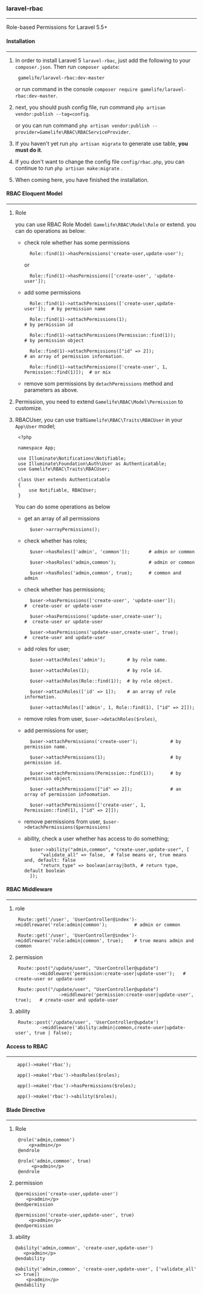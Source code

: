 ### laravel-rbac
----------------
Role-based Permissions for Laravel 5.5+


#### Installation
----------------

1. In order to install Laravel 5 `laravel-rbac`, just add the following to your `composer.json`. Then run `composer update`:

        gamelife/laravel-rbac:dev-master
   
   or run command in the console `composer require gamelife/laravel-rbac:dev-master`.

2. next, you should push config file, run command `php artisan vendor:publish --tag=config`.

   or you can run command `php artisan vendor:publish --provider=Gamelife\RBAC\RBACServiceProvider`.

3. If you haven't yet run `php artisan migrate` to generate use table, **you must do it**.

4. If you don't want to change the config file `config/rbac.php`, you can continue to run `php artisan make:migrate` .

5. When coming here, you have finished the installation.


#### RBAC Eloquent Model
-----------------------

1. Role
    
    you can use RBAC Role Model: `Gamelife\RBAC\Model\Role` or extend. you can do operations as below:
    
    - check role whether has some permissions
    
            Role::find(1)->hasPermissions('create-user,update-user');
        
        or 
        
            Role::find(1)->hasPermissions(['create-user', 'update-user']);

    - add some permissions
    
            Role::find(1)->attachPermissions(['create-user,update-user']);  # by permission name
 
            Role::find(1)->attachPermissions(1);                            # by permission id
            
            Role::find(1)->attachPermissions(Permission::find(1));          # by permission object
            
            Role::find(1)->attachPermissions(["id" => 2]);                  # an array of permission information.
            
            Role::find(1)->attachPermissions(['create-user', 1, Permission::find(1)]);  # or mix
    
    - remove som permissions by `detachPermissions` method and parameters as above.

2. Permission, you need to extend `Gamelife\RBAC\Model\Permission` to customize.

3. RBACUser, you can use trait`Gamelife\RBAC\Traits\RBACUser` in your `App\User` model;
  
        <?php
        
        namespace App;
        
        use Illuminate\Notifications\Notifiable;
        use Illuminate\Foundation\Auth\User as Authenticatable;
        use Gamelife\RBAC\Traits\RBACUser;
        
        class User extends Authenticatable
        {
            use Notifiable, RBACUser;
        }

    You can do some operations as below

    - get an array of all permissions
    
            $user->arrayPermissions();
            
    - check whether has roles;
    
            $user->hasRoles(['admin', 'common']);       # admin or common
            
            $user->hasRoles('admin,common');            # admin or common
            
            $user->hasRoles('admin,common', true);      # common and admin
    
    - check whether has permissions;
    
            $user->hasPermissions(['create-user', 'update-user']);        #  create-user or update-user
            
            $user->hasPermissions('update-user,create-user');             #  create-user or update-user
            
            $user->hasPermissions('update-user,create-user', true);       #  create-user and update-user
    
    - add roles for user;
    
            $user->attachRoles('admin');        # by role name.
            
            $user->attachRoles(1);              # by role id.
            
            $user->attachRoles(Role::find(1));  # by role object.
            
            $user->attachRoles(['id' => 1]);    # an array of role information.
            
            $user->attachRoles(['admin', 1, Role::find(1), ["id" => 2]]);
            
    - remove roles from user, `$user->detachRoles($roles)`,
    
    - add permissions for user;
    
            $user->attachPermissions('create-user');            # by permission name.
            
            $user->attachPermissions(1);                        # by permission id.
            
            $user->attachPermissions(Permission::find(1));      # by permission object.
            
            $user->attachPermissions(["id" => 2]);              # an array of permission infoomation.
            
            $user->attachPermissions(['create-user', 1, Permission::find(1), ["id" => 2]]);  
            
    - remove permissions from user, `$user->detachPermissions($permissions)`
    
    - ability, check a user whether has access to do something;
    
            $user->ability("admin,common", "create-user,update-user", [
                "validate_all" => false,  # false means or, true means and, default: false
                "return_type" => boolean|array|both, # return type, default boolean
            ]);
            
#### RBAC Middleware
--------------------

1. role
    
        Route::get('/user', 'UserController@index')->middlreware('role:admin|common');          # admin or common
        
        Route::get('/user', 'UserController@index')->middlreware('role:admin|common', true);    # true means admin and common

2. permission

        Route::post("/update/user", "UserController@update")
               ->middleware('permission:create-user|update-user');   # create-user or update-user
        
        Route::post("/update/user", "UserController@update")
                       ->middleware('permission:create-user|update-user', true);   # create-user and update-user
                       
3. ability

        Route::post('/update/user', 'UserController@update')
                ->middleware('ability:admin|common,create-user|update-user', true | false);


#### Access to RBAC
------------------  

        app()->make('rbac');
        
        app()->make('rbac')->hasRoles($roles);
        
        app()->make('rbac')->hasPermissions($roles);
        
        app()->make('rbac')->ability($roles);

#### Blade Directive
-------------------

1. Role

        @role('admin,common')
            <p>admin</p>
        @endrole
        
        @role('admin,common', true)
             <p>admin</p>
        @endrole

2. permission
        
       @permission('create-user,update-user')
           <p>admin</p>
       @endpermission
       
       @permission('create-user,update-user', true)
            <p>admin</p>
       @endpermission

3. ability
        
       @ability('admin,common', 'create-user,update-user')
          <p>admin</p>
       @endability
      
       @ability('admin,common', 'create-user,update-user', ['validate_all' => true])
           <p>admin</p>
       @endability